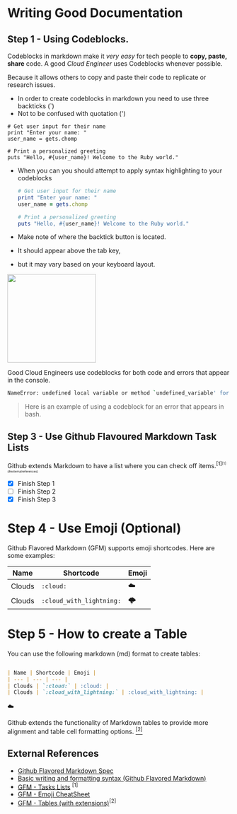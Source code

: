 # Writing Good Documentation

## Step 1 - Using Codeblocks.

Codeblocks in markdown make it *very easy* for tech people to **copy, paste, share** code.
A good _Cloud Engineer_ uses Codeblocks whenever possible.

Because it allows others to copy and paste their code to replicate or research issues.


- In order to create codeblocks in markdown you need to use three backticks (`)
- Not to be confused with quotation (')
```
# Get user input for their name
print "Enter your name: "
user_name = gets.chomp

# Print a personalized greeting
puts "Hello, #{user_name}! Welcome to the Ruby world."
```

- When you can you should attempt to apply syntax highlighting to your codeblocks

  ```ruby
  # Get user input for their name
  print "Enter your name: "
  user_name = gets.chomp

  # Print a personalized greeting
  puts "Hello, #{user_name}! Welcome to the Ruby world."
  ```

- Make note of where the backtick button is located.
- It should appear above the tab key,
- but it may vary based on your keyboard layout.

<img width="200px" src="https://github.com/eluckeys/github-docs-example/assets/6654498/1b60ff70-ecda-48eb-87a2-947ffe9169d2" />

Good Cloud Engineers use codeblocks for both code and errors that appear in the console.

```bash
NameError: undefined local variable or method `undefined_variable' for main:Object
```
> Here is an example of using a codeblock for an error that appears in bash.

## Step 3 - Use Github Flavoured Markdown Task Lists
Github extends Markdown to have a list where you can check off items.<sup>[1]<sup/><sub>[1]<sub/>(#externalreferences)
- [x] Finish Step 1
- [ ] Finish Step 2
- [x] Finish Step 3

# Step 4 - Use Emoji  (Optional)

Github Flavored Markdown (GFM) supports emoji shortcodes.
Here are some examples:

| Name | Shortcode | Emoji |
| --- | --- | --- |
| Clouds | `:cloud:` | :cloud: |
| Clouds | `:cloud_with_lightning:` | :cloud_with_lightning: |

# Step 5 - How to create a Table

You can use the following markdown (md) format to create tables:

```markdown

| Name | Shortcode | Emoji |
| --- | --- | --- |
| Clouds | `:cloud:` | :cloud: |
| Clouds | `:cloud_with_lightning:` | :cloud_with_lightning: |
```
:cloud:

Github extends the functionality of Markdown tables to provide more alignment and table cell formatting options.  [<sup>[2]</sup>](#externalreferences)


## External References

- [Github Flavored Markdown Spec](https://github.github.com/gfm/)
- [Basic writing and formatting syntax (Github Flavored Markdown)](https://docs.github.com/en/get-started/writing-on-github/getting-started-with-writing-and-formatting-on-github/basic-writing-and-formatting-syntax)
- [GFM - Tasks Lists](https://docs.github.com/en/get-started/writing-on-github/getting-started-with-writing-and-formatting-on-github/basic-writing-and-formatting-syntax#task-lists) <sup>[1]<sup/>
- [GFM - Emoji CheatSheet](https://github.com/ikatyang/emoji-cheat-sheet)
- [GFM - Tables (with extensions)](https://github.github.com/gfm/#tables-extension-)<sup>[2]<sup/>

